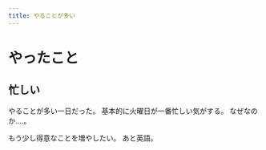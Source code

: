 ```yaml
---
title: やることが多い
---
```


# やったこと

## 忙しい

やることが多い一日だった。
基本的に火曜日が一番忙しい気がする。
なぜなのか‥‥。

もう少し得意なことを増やしたい。
あと英語。

